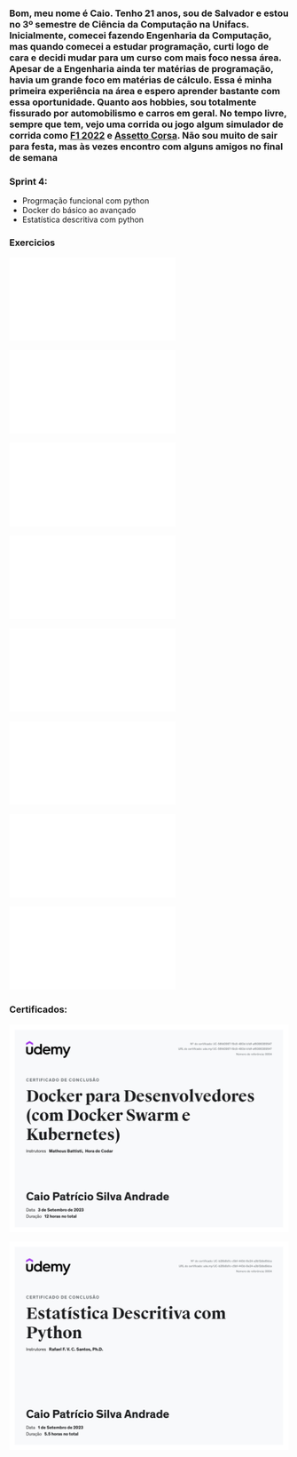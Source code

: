 ### Bom, meu nome é Caio. Tenho 21 anos, sou de Salvador e estou no 3º semestre de Ciência da Computação na Unifacs. Inicialmente, comecei fazendo Engenharia da Computação, mas quando comecei a estudar programação, curti logo de cara e decidi mudar para um curso com mais foco nessa área. Apesar de a Engenharia ainda ter matérias de programação, havia um grande foco em matérias de cálculo. Essa é minha primeira experiência na área e espero aprender bastante com essa oportunidade. Quanto aos hobbies, sou totalmente fissurado por automobilismo e carros em geral. No tempo livre, sempre que tem, vejo uma corrida ou jogo algum simulador de corrida como [F1 2022](https://store.steampowered.com/app/1692250/F1_22/) e [Assetto Corsa](https://store.steampowered.com/app/244210/Assetto_Corsa/). Não sou muito de sair para festa, mas às vezes encontro com alguns amigos no final de semana

### **Sprint 4:**
* Progrmação funcional com python
* Docker do básico ao avançado
* Estatística descritiva com python


### Exercicios

![Exercicio 1](<../Sprint_4/exercicios/Ex1.md>)

![Exercicio 2](<../Sprint_4/exercicios/Ex2.md>)

![Exercicio 3](<../Sprint_4/exercicios/Ex3.md>)

![Exercicio 4](<../Sprint_4/exercicios/Ex4.md>)

![Exercicio 5](<../Sprint_4/exercicios/Ex5.md>)

![Exercicio Docker - parte1(Dockerfile)](<../Sprint_4/exercicios/Ex Docker1.md>)

![Exercicio Docker - parte 2(Dockerfile)](<../Sprint_4/exercicios/Ex Docker2.md>)

![Exercicio Docker - parte 2(Codigo python)](<../Sprint_4/exercicios/Ex Docker2.md>)

### Certificados:

![Curso Docker](<../Sprint_4/certificados/Curso Docker.png>)

![Estatistica descritiva com python](<../Sprint_4/certificados/Estatistica descritiva com python.png>)